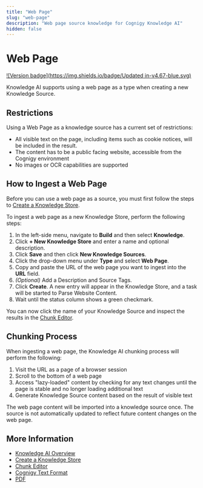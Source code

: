 ```yaml
---
title: "Web Page"
slug: "web-page"
description: "Web page source knowledge for Cognigy Knowledge AI"
hidden: false
---
```


# Web Page

[![Version badge](https://img.shields.io/badge/Updated in-v4.67-blue.svg)](../../release-notes/4.67.md)

Knowledge AI supports using a web page as a type when creating a new Knowledge Source. 

## Restrictions

Using a Web Page as a knowledge source has a current set of restrictions:

- All visible text on the page, including items such as cookie notices, will be included in the result.
- The content has to be a public facing website, accessible from the Cognigy environment
- No images or OCR capabilities are supported

## How to Ingest a Web Page

Before you can use a web page as a source, you must first follow the steps to [Create a Knowledge Store](overview.md#create-a-knowledge-store).

To ingest a web page as a new Knowledge Store, perform the following steps:

1. In the left-side menu, navigate to **Build** and then select **Knowledge**.
2. Click **+ New Knowledge Store** and enter a name and optional description.
3. Click **Save** and then click **New Knowledge Sources**.
4. Click the drop-down menu under **Type** and select **Web Page**.
5. Copy and paste the URL of the web page you want to ingest into the **URL** field.
6. _(Optional)_ Add a Description and Source Tags.
7. Click **Create**. A new entry will appear in the Knowledge Store, and a task will be started to Parse Website Content.
8. Wait until the status column shows a green checkmark.

You can now click the name of your Knowledge Source and inspect the results in the [Chunk Editor](overview.md#chunk-editor).

## Chunking Process

When ingesting a web page, the Knowledge AI chunking process will perform the following:

1. Visit the URL as a page of a browser session
2. Scroll to the bottom of a web page 
3. Access "lazy-loaded" content by checking for any text changes until the page is stable and no longer loading additional text
4. Generate Knowledge Source content based on the result of visible text

The web page content will be imported into a knowledge source once. The source is not automatically updated to reflect future content changes on the web page.

## More Information

- [Knowledge AI Overview](overview.md)
- [Create a Knowledge Store](overview.md#create-a-knowledge-store)
- [Chunk Editor](overview.md#chunk-editor)
- [Cognigy Text Format](ctxt.md)
- [PDF](pdf.md)
